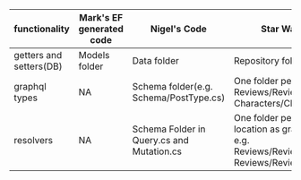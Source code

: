 | functionality | Mark's EF generated code | Nigel's Code | Star Wars code |
| ------------- | ------------- | ----- | ----- |
| getters and setters(DB) | Models folder | Data folder | Repository folder |
| graphql types | NA | Schema folder(e.g. Schema/PostType.cs) | One folder per type (e.g. Reviews/Review.cs, Characters/Character.cs) |
| resolvers | NA | Schema Folder in Query.cs and Mutation.cs | One folder per type (same location as graphql types, e.g. Reviews/ReviewQuery.cs, Reviews/ReviewMutation.cs) |
